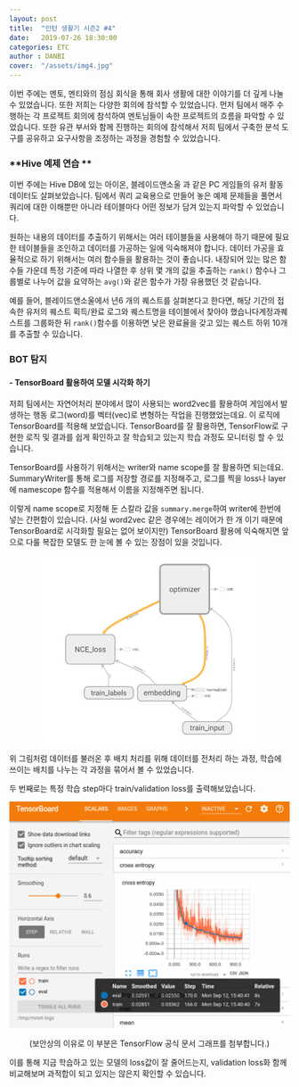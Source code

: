```yaml
---
layout: post
title:  "인턴 생활기 시즌2 #4"
date:   2019-07-26 18:30:00
categories: ETC
author : DANBI
cover:  "/assets/img4.jpg"
---
```

이번 주에는 멘토, 멘티와의 점심 회식을 통해 회사 생활에 대한 이야기를 더 깊게 나눌 수 있었습니다. 또한 저희는 다양한 회의에 참석할 수 있었습니다. 먼저 팀에서 매주 수행하는 각 프로젝트 회의에 참석하여 멘토님들이 속한 프로젝트의 흐름을 파악할 수 있었습니다. 또한 유관 부서와 함께 진행하는 회의에 참석해서 저희 팀에서 구축한 분석 도구를 공유하고 요구사항을 조정하는 과정을 경험할 수 있었습니다.

### **Hive 예제 연습 **

이번 주에는 Hive DB에 있는 아이온, 블레이드앤소울 과 같은 PC 게임들의 유저 활동 데이터도 살펴보았습니다. 팀에서 쿼리 교육용으로 만들어 놓은 예제 문제들을 풀면서 쿼리에 대한 이해뿐만 아니라 테이블마다 어떤 정보가 담겨 있는지 파악할 수 있었습니다.

원하는 내용의 데이터를 추출하기 위해서는 여러 테이블들을 사용해야 하기 때문에 필요한 테이블들을 조인하고 데이터를 가공하는 일에 익숙해져야 합니다. 데이터 가공을 효율적으로 하기 위해서는 여러 함수들을 활용하는 것이 좋습니다. 내장되어 있는 많은 함수들 가운데 특정 기준에 따라 나열한 후 상위 몇 개의 값을 추출하는 `rank()` 함수나 그룹별로 나누어 값을 요약하는 `avg()`와 같은 함수가 가장 유용했던 것 같습니다. 

예를 들어, 블레이드앤소울에서 년6 개의 퀘스트를 살펴본다고 한다면, 해당 기간의 접속한 유저의 퀘스트 획득/완료 로그와 퀘스트명을 테이블에서 찾아야 했습니다계정과퀘스트를 그룹화한 뒤 `rank()`함수를 이용하면 낮은 완료율을 갖고 있는 퀘스트 하위 10개를 추출할 수 있습니다.

### **BOT 탐지**

#### - TensorBoard 활용하여 모델 시각화 하기

저희 팀에서는 자연어처리 분야에서 많이 사용되는 word2vec를 활용하여 게임에서 발생하는 행동 로그(word)를 벡터(vec)로 변형하는 작업을 진행했었는데요. 이 로직에 TensorBoard를 적용해 보았습니다. TensorBoard를 잘 활용하면, TensorFlow로 구현한 로직 및 결과를 쉽게 확인하고 잘 학습되고 있는지 학습 과정도 모니터링 할 수 있습니다.

TensorBoard를 사용하기 위해서는 writer와 name scope를 잘 활용하면 되는데요. SummaryWriter를 통해 로그를 저장할 경로를 지정해주고, 로그를 찍을 loss나 layer에 namescope 함수를 적용해서 이름을 지정해주면 됩니다. 

이렇게 name scope로 지정해 둔 스칼라 값을 `summary.merge`하여 writer에 한번에 넣는 간편함이 있습니다. (사실 word2vec 같은 경우에는 레이어가 한 개 이기 때문에 TensorBoard로 시각화할 필요는 없어 보이지만) TensorBoard 활용에 익숙해지면 앞으로 다룰 복잡한 모델도 한 눈에 볼 수 있는 장점이 있을 것입니다.

<p align="center">
<img src="/assets/etc/summer_intern/4_1.png" style="width:4in" />


</p>

위 그림처럼 데이터를 불러온 후 배치 처리를 위해 데이터를 전처리 하는 과정, 학습에 쓰이는 배치를 나누는 각 과정을 묶어서 볼 수 있었습니다. 

두 번째로는 특정 학습 step마다 train/validation loss를 출력해보았습니다.

<p align="center">
<img src="/assets/etc/summer_intern/4_2.png" style="width:6in" />


</p>

<p align="center"> (보안상의 이유로 이 부분은 TensorFlow 공식 문서 그래프를 첨부합니다.)
</p>

이를 통해 지금 학습하고 있는 모델의 loss값이 잘 줄어드는지, validation loss화 함께 비교해보며 과적합이 되고 있지는 않은지 확인할 수 있습니다.